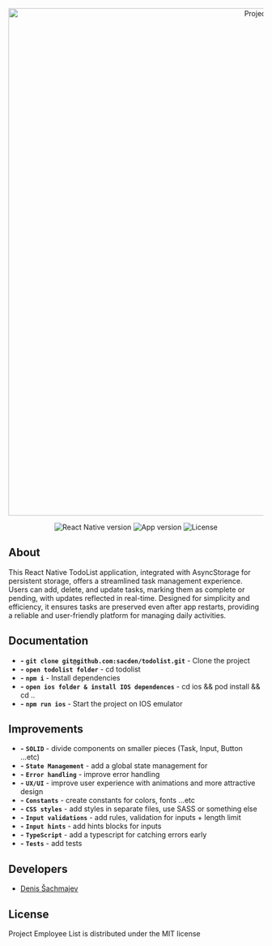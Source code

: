 <p align="center">
      <img src="https://i.ibb.co/1v8gBQt/todolist.jpg" width="1000" alt='Project Logo'>
</p>

<p align="center">
   <img alt="React Native version" src="https://img.shields.io/badge/ReactNative-v0.73.5-blueviolet">
   <img alt="App version" src="https://img.shields.io/badge/Version-v1.0 (Alpha)-blue">
   <img alt="License" src="https://img.shields.io/badge/License-MIT-green">
</p>

## About

This React Native TodoList application, integrated with AsyncStorage for persistent storage, offers a streamlined task management experience. Users can add, delete, and update tasks, marking them as complete or pending, with updates reflected in real-time. Designed for simplicity and efficiency, it ensures tasks are preserved even after app restarts, providing a reliable and user-friendly platform for managing daily activities.

## Documentation

- **-** **`git clone git@github.com:sacden/todolist.git`** - Clone the project
- **-** **`open todolist folder`** - cd todolist
- **-** **`npm i`** - Install dependencies
- **-** **`open ios folder & install IOS dependences`** - cd ios && pod install && cd ..
- **-** **`npm run ios`** - Start the project on IOS emulator

## Improvements

- **-** **`SOLID`** - divide components on smaller pieces (Task, Input, Button ...etc)
- **-** **`State Management`** - add a global state management for
- **-** **`Error handling`** - improve error handling
- **-** **`UX/UI`** - improve user experience with animations and more attractive design
- **-** **`Constants`** - create constants for colors, fonts ...etc
- **-** **`CSS styles`** - add styles in separate files, use SASS or something else
- **-** **`Input validations`** - add rules, validation for inputs + length limit
- **-** **`Input hints`** - add hints blocks for inputs
- **-** **`TypeScript`** - add a typescript for catching errors early
- **-** **`Tests`** - add tests

## Developers

- [Denis Šachmajev](https://github.com/sacden)

## License

Project Employee List is distributed under the MIT license
